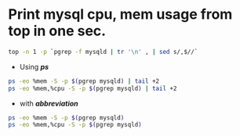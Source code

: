 # Print mysql cpu, mem usage from top in one sec.
```bash
top -n 1 -p `pgrep -f mysqld | tr '\n' , | sed s/,$//`
```
- Using ***ps***

```bash
ps -eo %mem -S -p $(pgrep mysqld) | tail +2
ps -eo %mem,%cpu -S -p $(pgrep mysqld) | tail +2
```
- with ***abbreviation***

```bash
ps -eo %mem -S -p $(pgrep mysqld)
ps -eo %mem,%cpu -S -p $(pgrep mysqld)
```
